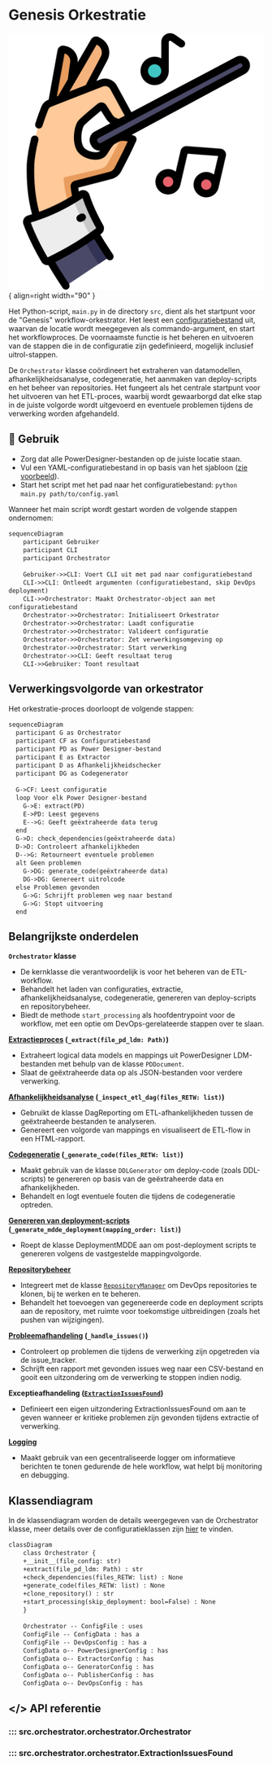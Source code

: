 # Genesis Orkestratie

![Genesis](images/conductor.png){ align=right width="90" }

Het Python-script, ```main.py``` in de directory ```src```, dient als het startpunt voor de "Genesis" workflow-orkestrator. Het leest een [configuratiebestand](Configuration.md) uit, waarvan de locatie wordt meegegeven als commando-argument, en start het workflowproces. De voornaamste functie is het beheren en uitvoeren van de stappen die in de configuratie zijn gedefinieerd, mogelijk inclusief uitrol-stappen.

De `Orchestrator` klasse coördineert het extraheren van datamodellen, afhankelijkheidsanalyse, codegeneratie, het aanmaken van deploy-scripts en het beheer van repositories. Het fungeert als het centrale startpunt voor het uitvoeren van het ETL-proces, waarbij wordt gewaarborgd dat elke stap in de juiste volgorde wordt uitgevoerd en eventuele problemen tijdens de verwerking worden afgehandeld.

## 🚀 Gebruik

* Zorg dat alle PowerDesigner-bestanden op de juiste locatie staan.
* Vul een YAML-configuratiebestand in op basis van het sjabloon ([zie voorbeeld](Configuration.md#voorbeeld-configuratiebestand)).
* Start het script met het pad naar het configuratiebestand: ```python main.py path/to/config.yaml```

Wanneer het main script wordt gestart worden de volgende stappen ondernomen:

```mermaid
sequenceDiagram
    participant Gebruiker
    participant CLI
    participant Orchestrator

    Gebruiker->>CLI: Voert CLI uit met pad naar configuratiebestand
    CLI->>CLI: Ontleedt argumenten (configuratiebestand, skip DevOps deployment)
    CLI->>Orchestrator: Maakt Orchestrator-object aan met configuratiebestand
    Orchestrator->>Orchestrator: Initialiseert Orkestrator
    Orchestrator->>Orchestrator: Laadt configuratie
    Orchestrator->>Orchestrator: Valideert configuratie
    Orchestrator->>Orchestrator: Zet verwerkingsomgeving op
    Orchestrator->>Orchestrator: Start verwerking
    Orchestrator->>CLI: Geeft resultaat terug
    CLI->>Gebruiker: Toont resultaat
```

## Verwerkingsvolgorde van orkestrator

Het orkestratie-proces doorloopt de volgende stappen:

```mermaid
sequenceDiagram
  participant G as Orchestrator
  participant CF as Configuratiebestand
  participant PD as Power Designer-bestand
  participant E as Extractor
  participant D as Afhankelijkheidschecker
  participant DG as Codegenerator

  G->CF: Leest configuratie
  loop Voor elk Power Designer-bestand
    G->E: extract(PD)
    E->PD: Leest gegevens
    E-->G: Geeft geëxtraheerde data terug
  end
  G->D: check_dependencies(geëxtraheerde data)
  D->D: Controleert afhankelijkheden
  D-->G: Retourneert eventuele problemen
  alt Geen problemen
    G->DG: generate_code(geëxtraheerde data)
    DG->DG: Genereert uitrolcode
  else Problemen gevonden
    G->G: Schrijft problemen weg naar bestand
    G->G: Stopt uitvoering
  end
```

## Belangrijkste onderdelen

**`Orchestrator` klasse**

* De kernklasse die verantwoordelijk is voor het beheren van de ETL-workflow.
* Behandelt het laden van configuraties, extractie, afhankelijkheidsanalyse, codegeneratie, genereren van deploy-scripts en repositorybeheer.
* Biedt de methode `start_processing` als hoofdentrypoint voor de workflow, met een optie om DevOps-gerelateerde stappen over te slaan.

**[Extractieproces](Extractor.md) (`_extract(file_pd_ldm: Path)`)**

* Extraheert logical data models en mappings uit PowerDesigner LDM-bestanden met behulp van de klasse `PDDocument`.
* Slaat de geëxtraheerde data op als JSON-bestanden voor verdere verwerking.

**[Afhankelijkheidsanalyse](Dependency_checker.md) (`_inspect_etl_dag(files_RETW: list)`)**

* Gebruikt de klasse DagReporting om ETL-afhankelijkheden tussen de geëxtraheerde bestanden te analyseren.
* Genereert een volgorde van mappings en visualiseert de ETL-flow in een HTML-rapport.

**[Codegeneratie](Generator.md) (`_generate_code(files_RETW: list)`)**

* Maakt gebruik van de klasse `DDLGenerator` om deploy-code (zoals DDL-scripts) te genereren op basis van de geëxtraheerde data en afhankelijkheden.
* Behandelt en logt eventuele fouten die tijdens de codegeneratie optreden.

**[Genereren van deployment-scripts](Deploy_MDDE.md) (`_generate_mdde_deployment(mapping_order: list)`)**

* Roept de klasse DeploymentMDDE aan om post-deployment scripts te genereren volgens de vastgestelde mappingvolgorde.

**[Repositorybeheer](Repository_Manager.md)**

* Integreert met de klasse [`RepositoryManager`](Repository_Manager.md) om DevOps repositories te klonen, bij te werken en te beheren.
* Behandelt het toevoegen van gegenereerde code en deployment scripts aan de repository, met ruimte voor toekomstige uitbreidingen (zoals het pushen van wijzigingen).

**[Probleemafhandeling](Logtools.md) (`_handle_issues()`)**

* Controleert op problemen die tijdens de verwerking zijn opgetreden via de issue_tracker.
* Schrijft een rapport met gevonden issues weg naar een CSV-bestand en gooit een uitzondering om de verwerking te stoppen indien nodig.

**Exceptieafhandeling ([`ExtractionIssuesFound`](#src.orchestrator.orchestrator.ExtractionIssuesFound))**

* Definieert een eigen uitzondering ExtractionIssuesFound om aan te geven wanneer er kritieke problemen zijn gevonden tijdens extractie of verwerking.

**[Logging](Logtools.md)**

* Maakt gebruik van een gecentraliseerde logger om informatieve berichten te tonen gedurende de hele workflow, wat helpt bij monitoring en debugging.

## Klassendiagram

In de klassendiagram worden de details weergegeven van de Orchestrator klasse, meer details over de configuratieklassen zijn [hier](Configuration.md) te vinden.

```mermaid
classDiagram
    class Orchestrator {
    +__init__(file_config: str)
    +extract(file_pd_ldm: Path) : str
    +check_dependencies(files_RETW: list) : None
    +generate_code(files_RETW: list) : None
    +clone_repository() : str
    +start_processing(skip_deployment: bool=False) : None
    }

    Orchestrator -- ConfigFile : uses
    ConfigFile -- ConfigData : has a
    ConfigFile -- DevOpsConfig : has a
    ConfigData o-- PowerDesignerConfig : has
    ConfigData o-- ExtractorConfig : has
    ConfigData o-- GeneratorConfig : has
    ConfigData o-- PublisherConfig : has
    ConfigData o-- DevOpsConfig : has
```

## </> API referentie

### ::: src.orchestrator.orchestrator.Orchestrator

### ::: src.orchestrator.orchestrator.ExtractionIssuesFound
